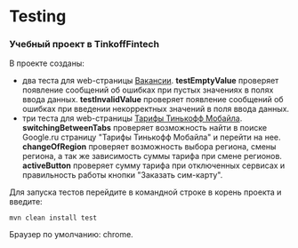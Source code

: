 Testing
========
### Учебный проект в TinkoffFintech

В проекте созданы:
- два теста для web-страницы [Вакансии](https://www.tinkoff.ru/career/vacancies/).
**testEmptyValue** проверяет появление сообщений об ошибках при пустых значениях в полях ввода данных.
**testInvalidValue** проверяет появление сообщений об ошибках при введении некорректных значений в поля ввода данных.
- три теста для web-страницы [Тарифы Тинькофф Мобайла](https://www.tinkoff.ru/mobile-operator/tariffs/).
**switchingBetweenTabs** проверяет возможность найти в поиске Google.ru страницу "Тарифы Тинькофф Мобайла" и перейти на нее.
**changeOfRegion** проверяет возможность выбора региона, смены региона, а так же зависимость суммы тарифа при смене регионов.
**activeButton** проверяет сумму тарифа при отключенных сервисах и правильность работы кнопки "Заказать сим-карту".

Для запуска тестов перейдите в командной строке в корень проекта и введите:
```
mvn clean install test 
```
Браузер по умолчанию: chrome.

